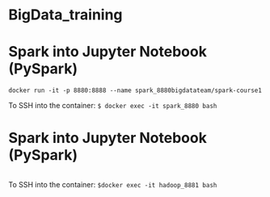 # BigData_training

# Spark into Jupyter Notebook (PySpark)
```
docker run -it -p 8880:8888 --name spark_8880bigdatateam/spark-course1
```
To SSH into the container: `$ docker exec -it spark_8880 bash`

# Spark into Jupyter Notebook (PySpark)
```docker run -it -p 8881:8888 --name hadoop_8881 bigdatateam/yarn-notebook
```
To SSH into the container: `$docker exec -it hadoop_8881 bash`